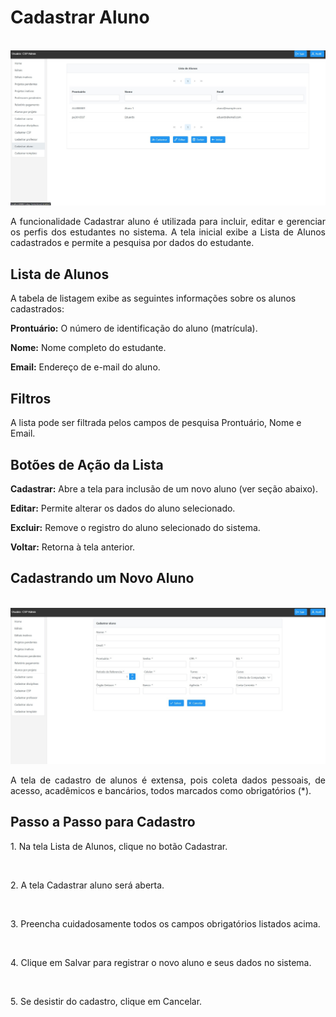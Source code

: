 # Cadastrar Aluno
<p align="center">
  <img src="/csp/imagens_csp/aluno1.jpg" alt="Tela Lista de Alunos (CSP)" width="600">
</p>

<p align="justify">
A funcionalidade Cadastrar aluno é utilizada para incluir, editar e gerenciar os perfis dos estudantes no sistema. A tela inicial exibe a Lista de Alunos cadastrados e permite a pesquisa por dados do estudante.
</p>

## Lista de Alunos
A tabela de listagem exibe as seguintes informações sobre os alunos cadastrados:

<p align="justify">
<b>Prontuário:</b> O número de identificação do aluno (matrícula).
</p>

<p align="justify">
<b>Nome:</b> Nome completo do estudante.
</p>

<p align="justify">
<b>Email:</b> Endereço de e-mail do aluno.
</p>

## Filtros
A lista pode ser filtrada pelos campos de pesquisa Prontuário, Nome e Email.

## Botões de Ação da Lista
<p align="justify">
<b>Cadastrar:</b> Abre a tela para inclusão de um novo aluno (ver seção abaixo).
</p>

<p align="justify">
<b>Editar:</b> Permite alterar os dados do aluno selecionado.
</p>

<p align="justify">
<b>Excluir:</b> Remove o registro do aluno selecionado do sistema.
</p>

<p align="justify">
<b>Voltar:</b> Retorna à tela anterior.
</p>

## Cadastrando um Novo Aluno
<p align="center">
  <img src="/csp/imagens_csp/aluno2.jpg" alt="Tela Cadastrar aluno (CSP)" width="600">
</p>

<p align="justify">
A tela de cadastro de alunos é extensa, pois coleta dados pessoais, de acesso, acadêmicos e bancários, todos marcados como obrigatórios (*).
</p>


## Passo a Passo para Cadastro
<p align="justify">1. Na tela Lista de Alunos, clique no botão Cadastrar.</p>  
<p align="justify">2. A tela Cadastrar aluno será aberta.</p>  
<p align="justify">3. Preencha cuidadosamente todos os campos obrigatórios listados acima.</p>  
<p align="justify">4. Clique em Salvar para registrar o novo aluno e seus dados no sistema.</p>  
<p align="justify">5. Se desistir do cadastro, clique em Cancelar.</p>  